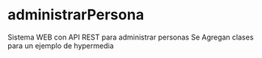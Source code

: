 # administrarPersona
Sistema WEB con API REST para administrar personas
Se Agregan clases para un ejemplo de hypermedia
